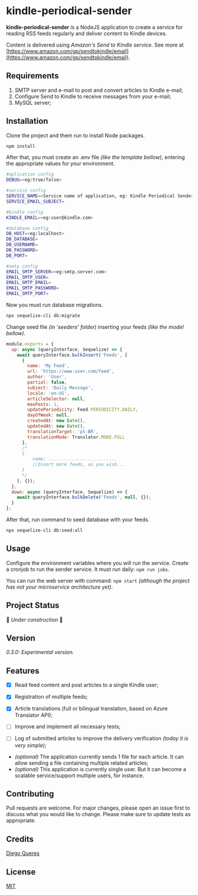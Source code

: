 # kindle-periodical-sender

**kindle-periodical-sender** is a NodeJS application to create a service for reading RSS feeds regularly and deliver content to Kindle devices. 

Content is delivered using _Amazon&#39;s Send to Kindle service_. See more at [https://www.amazon.com/gp/sendtokindle/email](https://www.amazon.com/gp/sendtokindle/email).


## Requirements
1. SMTP server and e-mail to post and convert articles to Kindle e-mail;
2. Configure Send to Kindle to receive messages from your e-mail;
3. MySQL server;


## Installation
Clone the project and them run to install Node packages.
```bash
npm install
```

After that, you must create an .env file _(like the template bellow)_, entering the appropriate values for your environment.
```bash
#aplication config
DEBUG=<eg:true/false>

#service config
SERVICE_NAME=<Service name of application, eg: Kindle Periodical Sender>
SERVICE_EMAIL_SUBJECT=

#kindle config
KINDLE_EMAIL=<eg:user@kindle.com>

#database config
DB_HOST=<eg:localhost>
DB_DATABASE=
DB_USERNAME=
DB_PASSWORD=
DB_PORT=

#smtp config
EMAIL_SMTP_SERVER=<eg:smtp.server.com>
EMAIL_SMTP_USER=
EMAIL_SMTP_EMAIL=
EMAIL_SMTP_PASSWORD=
EMAIL_SMTP_PORT=
```

Now you must run database migrations.
```bash
npx sequelize-cli db:migrate
```

Change seed file _(in &#39;seeders&#39; folder)_ inserting your feeds _(like the model bellow)_.
```javascript
module.exports = {
  up: async (queryInterface, Sequelize) => {
    await queryInterface.bulkInsert('Feeds', [
      {
        name: 'My Feed',
        url: 'https://www.user.com/feed',
        author: 'User',
        partial: false,
        subject: 'Daily Message',
        locale: 'en-US',
        articleSelector: null,
        maxPosts: 1,
        updatePeriodicity: Feed.PERIODICITY.DAILY,
        dayOfWeek: null,
        createdAt: new Date(),
        updatedAt: new Date(),
        translationTarget: 'pt-BR',
        translationMode: Translator.MODE.FULL
      },
      /*
      {   
          name: ..........................
          //Insert more feeds, as you wish...
      }
      */
    ], {});   
  },
  down: async (queryInterface, Sequelize) => {
    await queryInterface.bulkDelete('Feeds', null, {});
  }
};
```

After that, run command to seed database with your feeds.
```bash
npx sequelize-cli db:seed:all
```

## Usage
Configure the environment variables where you will run the service. Create a cronjob to run the sender service. It must run daily: `npm run jobs`.

You can run the web server with command: `npm start` _(although the project has not your microservice architecture yet)_.

## Project Status
🚀 _Under construction_ 🚧

## Version
_0.3.0: Experimental version._

## Features
- [x] Read feed content and post articles to a single Kindle user;
- [x] Registration of multiple feeds;
- [x] Article translations (full or bilingual translation, based on Azure Translator API);
- [ ] Improve and implement all necessary tests;
- [ ] Log of submitted articles to improve the delivery verification _(today it is very simple)_;


- _(optional)_ The application currently sends 1 file for each article. It can allow sending a file containing multiple related articles;
-  _(optional)_ This application is currently single user. But it can become a scalable service/support multiple users, for instance.

## Contributing
Pull requests are welcome. For major changes, please open an issue first to discuss what you would like to change.
Please make sure to update tests as appropriate.

## Credits
[Diego Queres](https://github.com/diegoqueres)

## License
[MIT](https://choosealicense.com/licenses/mit/)
